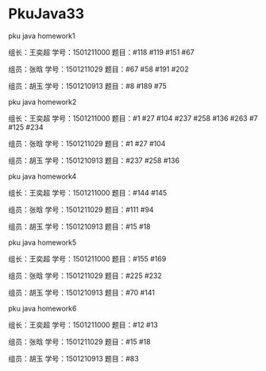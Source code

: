 # PkuJava33
pku java homework1
<p>组长：王奕超  学号：1501211000 题目：#118 #119 #151 #67</p>
<p>组员：张晗    学号：1501211029 题目：#67 #58 #191 #202</p>
<p>组员：胡玉    学号：1501210913 题目：#8 #189 #75</p>
pku java homework2
<p>组长：王奕超  学号：1501211000 题目：#1 #27 #104 #237 #258 #136 #263 #7 #125 #234</p>
<p>组员：张晗    学号：1501211029 题目：#1 #27 #104</p>
<p>组员：胡玉    学号：1501210913 题目：#237 #258 #136</p>
pku java homework4
<p>组长：王奕超  学号：1501211000 题目：#144 #145</p>
<p>组员：张晗    学号：1501211029 题目：#111 #94</p>
<p>组员：胡玉    学号：1501210913 题目：#15 #18</p>
pku java homework5
<p>组长：王奕超  学号：1501211000 题目：#155 #169</p>
<p>组员：张晗    学号：1501211029 题目：#225 #232</p>
<p>组员：胡玉    学号：1501210913 题目：#70 #141</p>
pku java homework6
<p>组长：王奕超  学号：1501211000 题目：#12 #13</p>
<p>组员：张晗    学号：1501211029 题目：#15 #18</p>
<p>组员：胡玉    学号：1501210913 题目：#83</p>
